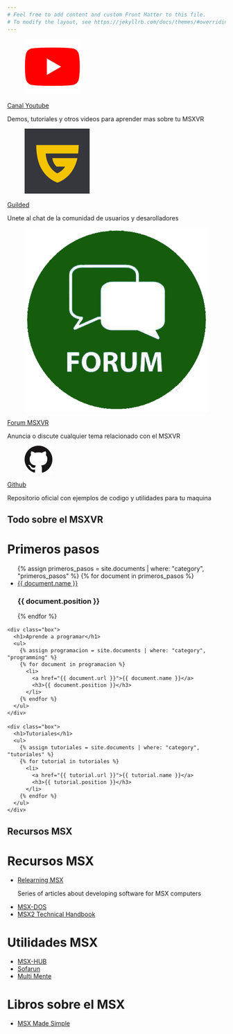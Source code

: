 ```yaml
---
# Feel free to add content and custom Front Matter to this file.
# To modify the layout, see https://jekyllrb.com/docs/themes/#overriding-theme-defaults
---
```

<div class="section">
  <div class="row">
    <div class="box-links">
      <div class="msxvr-link">
        <div class="msxvr-link-logo">
          <figure class="image is-64x64">
            <img src="assets/img/youtube-logo-2431.png">
          </figure>
        </div>
        <div class="msxvr-link-description">
          <a href="https://www.youtube.com/c/MSXVRComputer">Canal Youtube</a>
          <p>Demos, tutoriales y otros videos para aprender mas sobre tu MSXVR</p>
        </div>
      </div>
    </div>
    <div class="box-links">
      <div class="msxvr-link">
        <div class="msxvr-link-logo">
          <figure class="image is-64x64">
            <img src="assets/img/guilded-logo-reco.png">
          </figure>
        </div>
        <div class="msxvr-link-description">
          <a href="https://www.guilded.gg/i/pPAaqQaE">Guilded</a>
          <p>Unete al chat de la comunidad de usuarios y desarolladores</p>
        </div>
      </div>
    </div>
    <div class="box-links">
      <div class="msxvr-link">
        <div class="msxvr-link-logo">
          <figure class="image is-64x64">
            <img src="assets/img/forum-icon-23.jpeg">
          </figure>
        </div>
        <div class="msxvr-link-description">
          <a href="http://msxvr.es/doc/forum/">Forum MSXVR</a>
          <p>Anuncia o discute cualquier tema relacionado con el MSXVR</p>
        </div>
      </div>
    </div>
    <div class="box-links">
      <div class="msxvr-link">
        <div class="msxvr-link-logo">
          <figure class="image is-64x64">
            <img src="assets/img/GitHub-Mark-64px.png">
          </figure>
        </div>
        <div class="msxvr-link-description">
          <a href="https://github.com/msxvr">Github</a>
          <p>Repositorio oficial con ejemplos de codigo y utilidades para tu maquina</p>
        </div>
      </div>
    </div>
  </div>
</div>

<div class="section">
  <div class="section-header">
    <h2>Todo sobre el MSXVR</h2>
  </div>
  <div class="row">
    <div class="box">
      <h1>Primeros pasos</h1>
      <ul>
      {% assign primeros_pasos = site.documents | where: "category", "primeros_pasos" %}
        {% for document in primeros_pasos %}
          <li>
            <a href="{{ document.url }}">{{ document.name }}</a>
            <h3>{{ document.position }}</h3>
          </li>
        {% endfor %}
      </ul>
    </div>

    <div class="box">
      <h1>Aprende a programar</h1>
      <ul>
        {% assign programacion = site.documents | where: "category", "programming" %}
        {% for document in programacion %}
          <li>
            <a href="{{ document.url }}">{{ document.name }}</a>
            <h3>{{ document.position }}</h3>
          </li>
        {% endfor %}
      </ul>
    </div>

    <div class="box">
      <h1>Tutoriales</h1>
      <ul>
        {% assign tutoriales = site.documents | where: "category", "tutoriales" %}
        {% for tutorial in tutoriales %}
          <li>
            <a href="{{ tutorial.url }}">{{ tutorial.name }}</a>
            <h3>{{ tutorial.position }}</h3>
          </li>
        {% endfor %}
      </ul>
    </div>
  </div>
</div>

<div class="section">
  <div class="section-header">
   <h2>Recursos MSX</h2>
  </div>
  <div class="row">
    <div class="box">
      <h1>Recursos MSX</h1>
      <ul>
          <li>
            <a href="http://www.lavandeira.net/relearning-msx/">Relearning MSX</a>
            <p>Series of articles about developing software for MSX computers</p>
          </li>
          <li>
            <a href="https://books.google.com/books/about/MSX_Made_Simple.html?id=Qo-GDAAAQBAJ">MSX-DOS</a>
          </li>
          <li>
            <a href="https://konamiman.github.io/MSX2-Technical-Handbook/">MSX2 Technical Handbook</a>
          </li>
      </ul>
    </div>
      <div class="box">
      <h1>Utilidades MSX</h1>
      <ul>
          <li>
            <a href="https://books.google.com/books/about/MSX_Made_Simple.html?id=Qo-GDAAAQBAJ">MSX-HUB</a>
          </li>
          <li>
            <a href="https://www.louthrax.net/mgr/">Sofarun</a>
          </li>
          <li>
            <a href="https://www.msx.org/wiki/MultiMente">Multi Mente</a>
          </li>
      </ul>
    </div>
    <div class="box">
      <h1>Libros sobre el MSX</h1>
      <ul>
          <li>
            <a href="https://books.google.com/books/about/MSX_Made_Simple.html?id=Qo-GDAAAQBAJ">MSX Made Simple</a>
          </li>
      </ul>
    </div>
  </div>
</div>